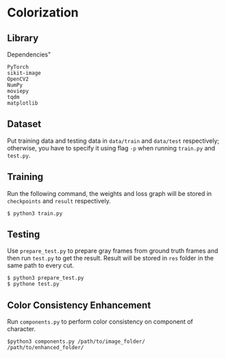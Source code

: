 # Colorization

## Library

Dependencies"

```
PyTorch
sikit-image
OpenCV2
NumPy
moviepy
tqdm
matplotlib
```

## Dataset

Put training data and testing data in  `data/train` and `data/test` respectively; otherwise, you have to specify it using flag `-p` when running `train.py` and `test.py`.

## Training 

Run the following command, the weights and loss graph will be stored in `checkpoints` and `result` respectively.

```
$ python3 train.py
```

## Testing 

Use `prepare_test.py` to prepare gray frames from ground truth frames and then run `test.py` to get the result. Result will be stored in `res` folder in the same path to every cut.

```
$ python3 prepare_test.py
$ pythone test.py
```
## Color Consistency Enhancement

Run `components.py` to perform color consistency on component of character.

```
$python3 components.py /path/to/image_folder/ /path/to/enhanced_folder/
```
